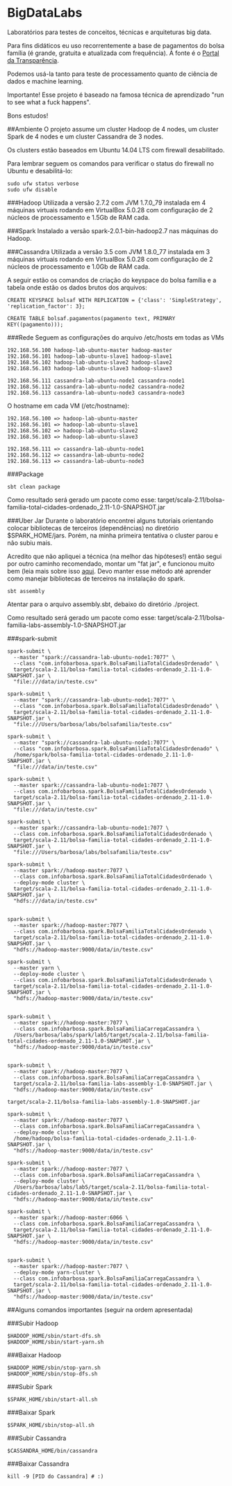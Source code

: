 # BigDataLabs
Laboratórios para testes de conceitos, técnicas e arquiteturas big data.

Para fins didáticos eu uso recorrentemente a base de pagamentos do bolsa família (é grande, gratuita e atualizada com frequência). A fonte é o [Portal da Transparência](http://www.portaldatransparencia.gov.br/downloads/mensal.asp?c=BolsaFamiliaFolhaPagamento).

Podemos usá-la tanto para teste de processamento quanto de ciência de dados e machine learning.

Importante! Esse projeto é baseado na famosa técnica de aprendizado "run to see what a fuck happens".

Bons estudos!

##Ambiente
O projeto assume um cluster Hadoop de 4 nodes, um cluster Spark de 4 nodes e um cluster Cassandra de 3 nodes.

Os clusters estão baseados em Ubuntu 14.04 LTS com firewall desabilitado.

Para lembrar seguem os comandos para verificar o status do firewall no Ubuntu e desabilitá-lo:

	sudo ufw status verbose
	sudo ufw disable

###Hadoop
Utilizada a versão 2.7.2 com JVM 1.7.0_79 instalada em 4 máquinas virtuais rodando em VirtualBox 5.0.28 com configuração de 2 núcleos de processamento e 1.5Gb de RAM cada.

###Spark
Instalado a versão spark-2.0.1-bin-hadoop2.7 nas máquinas do Hadoop.

###Cassandra
Utilizada a versão 3.5 com JVM 1.8.0_77 instalada em 3 máquinas virtuais rodando em VirtualBox 5.0.28 com configuração de 2 núcleos de processamento e 1.0Gb de RAM cada.

A seguir estão os comandos de criação do keyspace do bolsa família e a tabela onde estão os dados brutos dos arquivos:

    CREATE KEYSPACE bolsaf WITH REPLICATION = {'class': 'SimpleStrategy', 'replication_factor': 3};

    CREATE TABLE bolsaf.pagamentos(pagamento text, PRIMARY KEY((pagamento)));

###Rede
Seguem as configurações do arquivo /etc/hosts em todas as VMs

	192.168.56.100 hadoop-lab-ubuntu-master hadoop-master
	192.168.56.101 hadoop-lab-ubuntu-slave1 hadoop-slave1
	192.168.56.102 hadoop-lab-ubuntu-slave2 hadoop-slave2
	192.168.56.103 hadoop-lab-ubuntu-slave3 hadoop-slave3

	192.168.56.111 cassandra-lab-ubuntu-node1 cassandra-node1
	192.168.56.112 cassandra-lab-ubuntu-node2 cassandra-node2
	192.168.56.113 cassandra-lab-ubuntu-node3 cassandra-node3

O hostname em cada VM (/etc/hostname):

	192.168.56.100 => hadoop-lab-ubuntu-master 
	192.168.56.101 => hadoop-lab-ubuntu-slave1 
	192.168.56.102 => hadoop-lab-ubuntu-slave2 
	192.168.56.103 => hadoop-lab-ubuntu-slave3 

	192.168.56.111 => cassandra-lab-ubuntu-node1 
	192.168.56.112 => cassandra-lab-ubuntu-node2 
	192.168.56.113 => cassandra-lab-ubuntu-node3 

###Package

    sbt clean package

Como resultado será gerado um pacote como esse: target/scala-2.11/bolsa-familia-total-cidades-ordenado_2.11-1.0-SNAPSHOT.jar

###Uber Jar
Durante o laboratório encontrei alguns tutoriais orientando colocar bibliotecas de terceiros (dependências) no diretório $SPARK_HOME/jars. Porém, na minha primeira tentativa o cluster parou e não subiu mais.

Acredito que não apliquei a técnica (na melhor das hipóteses!) então segui por outro caminho recomendado, montar um "fat jar", e funcionou muito bem (leia mais sobre isso [aqui](https://github.com/sbt/sbt-assembly). Devo manter esse método até aprender como manejar bibliotecas de terceiros na instalação do spark.

    sbt assembly

Atentar para o arquivo assembly.sbt, debaixo do diretório ./project.

Como resultado será gerado um pacote como esse: target/scala-2.11/bolsa-familia-labs-assembly-1.0-SNAPSHOT.jar

###spark-submit

    spark-submit \
	  --master "spark://cassandra-lab-ubuntu-node1:7077" \
	  --class "com.infobarbosa.spark.BolsaFamiliaTotalCidadesOrdenado" \
	  target/scala-2.11/bolsa-familia-total-cidades-ordenado_2.11-1.0-SNAPSHOT.jar \
	  "file:///data/in/teste.csv"

	spark-submit \
	  --master "spark://cassandra-lab-ubuntu-node1:7077" \
	  --class "com.infobarbosa.spark.BolsaFamiliaTotalCidadesOrdenado" \
	  target/scala-2.11/bolsa-familia-total-cidades-ordenado_2.11-1.0-SNAPSHOT.jar \
	  "file:///Users/barbosa/labs/bolsafamilia/teste.csv"

	spark-submit \
	  --master "spark://cassandra-lab-ubuntu-node1:7077" \
	  --class "com.infobarbosa.spark.BolsaFamiliaTotalCidadesOrdenado" \
	  /home/spark/bolsa-familia-total-cidades-ordenado_2.11-1.0-SNAPSHOT.jar \
	  "file:///data/in/teste.csv"

	spark-submit \
	  --master spark://cassandra-lab-ubuntu-node1:7077 \
	  --class com.infobarbosa.spark.BolsaFamiliaTotalCidadesOrdenado \
	  target/scala-2.11/bolsa-familia-total-cidades-ordenado_2.11-1.0-SNAPSHOT.jar \
	  "file:///data/in/teste.csv"

	spark-submit \
	  --master spark://cassandra-lab-ubuntu-node1:7077 \
	  --class com.infobarbosa.spark.BolsaFamiliaTotalCidadesOrdenado \
	  target/scala-2.11/bolsa-familia-total-cidades-ordenado_2.11-1.0-SNAPSHOT.jar \
	  "file:///Users/barbosa/labs/bolsafamilia/teste.csv"

	spark-submit \
	  --master spark://hadoop-master:7077 \
	  --class com.infobarbosa.spark.BolsaFamiliaTotalCidadesOrdenado \
	  --deploy-mode cluster \
	  target/scala-2.11/bolsa-familia-total-cidades-ordenado_2.11-1.0-SNAPSHOT.jar \
	  "hdfs:///data/in/teste.csv"


	spark-submit \
	  --master spark://hadoop-master:7077 \
	  --class com.infobarbosa.spark.BolsaFamiliaTotalCidadesOrdenado \
	  target/scala-2.11/bolsa-familia-total-cidades-ordenado_2.11-1.0-SNAPSHOT.jar \
	  "hdfs://hadoop-master:9000/data/in/teste.csv"

	spark-submit \
	  --master yarn \
	  --deploy-mode cluster \
	  --class com.infobarbosa.spark.BolsaFamiliaTotalCidadesOrdenado \
	  target/scala-2.11/bolsa-familia-total-cidades-ordenado_2.11-1.0-SNAPSHOT.jar \
	  "hdfs://hadoop-master:9000/data/in/teste.csv"


	spark-submit \
	  --master spark://hadoop-master:7077 \
	  --class com.infobarbosa.spark.BolsaFamiliaCarregaCassandra \
	  /Users/barbosa/labs/spark/lab5/target/scala-2.11/bolsa-familia-total-cidades-ordenado_2.11-1.0-SNAPSHOT.jar \
	  "hdfs://hadoop-master:9000/data/in/teste.csv"


	spark-submit \
	  --master spark://hadoop-master:7077 \
	  --class com.infobarbosa.spark.BolsaFamiliaCarregaCassandra \
	  target/scala-2.11/bolsa-familia-labs-assembly-1.0-SNAPSHOT.jar \
	  "hdfs://hadoop-master:9000/data/in/teste.csv"

	target/scala-2.11/bolsa-familia-labs-assembly-1.0-SNAPSHOT.jar

	spark-submit \
	  --master spark://hadoop-master:7077 \
	  --class com.infobarbosa.spark.BolsaFamiliaCarregaCassandra \
	  --deploy-mode cluster \
	  /home/hadoop/bolsa-familia-total-cidades-ordenado_2.11-1.0-SNAPSHOT.jar \
	  "hdfs://hadoop-master:9000/data/in/teste.csv"

	spark-submit \
	  --master spark://hadoop-master:7077 \
	  --class com.infobarbosa.spark.BolsaFamiliaCarregaCassandra \
	  --deploy-mode cluster \
	  /Users/barbosa/labs/lab5/target/scala-2.11/bolsa-familia-total-cidades-ordenado_2.11-1.0-SNAPSHOT.jar \
	  "hdfs://hadoop-master:9000/data/in/teste.csv"

	spark-submit \
	  --master spark://hadoop-master:6066 \
	  --class com.infobarbosa.spark.BolsaFamiliaCarregaCassandra \
	  target/scala-2.11/bolsa-familia-total-cidades-ordenado_2.11-1.0-SNAPSHOT.jar \
	  "hdfs://hadoop-master:9000/data/in/teste.csv"


	spark-submit \
	  --master spark://hadoop-master:7077 \
	  --deploy-mode yarn-cluster \
	  --class com.infobarbosa.spark.BolsaFamiliaCarregaCassandra \
	  target/scala-2.11/bolsa-familia-total-cidades-ordenado_2.11-1.0-SNAPSHOT.jar \
	  "hdfs://hadoop-master:9000/data/in/teste.csv"

##Alguns comandos importantes (seguir na ordem apresentada)

###Subir Hadoop

	$HADOOP_HOME/sbin/start-dfs.sh
	$HADOOP_HOME/sbin/start-yarn.sh

###Baixar Hadoop

	$HADOOP_HOME/sbin/stop-yarn.sh
	$HADOOP_HOME/sbin/stop-dfs.sh

###Subir Spark

	$SPARK_HOME/sbin/start-all.sh

###Baixar Spark

	$SPARK_HOME/sbin/stop-all.sh

###Subir Cassandra

	$CASSANDRA_HOME/bin/cassandra

###Baixar Cassandra

	kill -9 [PID do Cassandra] # :)

